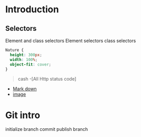 # Introduction

## Selectors

Element and class selectors
Element selectors
class selectors

```css
Nature {
  height: 300px;
  width: 100%;
  object-fit: cover;
}
```

> cash -[All Http status code]

- [Mark down](https://www.markdownguide.org/)
- [image ]()

# Git intro

initialize
branch
commit
publish branch
